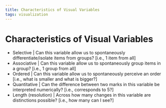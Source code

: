 ```yaml
---
title: Characteristics of Visual Variables
tags: visualization
---
```


# Characteristics of Visual Variables
- Selective | Can this variable allow us to spontaneously differentiate/isolate items from groups? [i.e., 1 item from all]
- Associative | Can this variable allow us to spontaneously group items in a group? [i.e., 1 group from all]
- Ordered | Can this variable allow us to spontaneously perceive an order [i.e., what is smaller and what is bigger?]
- Quantitative | Can the difference between two marks in this variable be interpreted numerically? [i.e., corresponds to 5?]
- Length (resolution) | Across how many changes in this variable are distinctions possible? [i.e., how many can I see?]






































































